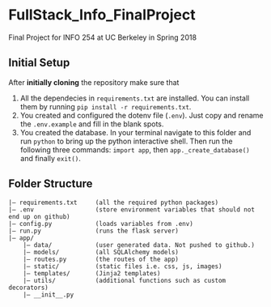 # FullStack_Info_FinalProject
Final Project for INFO 254 at UC Berkeley in Spring 2018

## Initial Setup

After **initially cloning** the repository make sure that

1. All the dependecies in `requirements.txt` are installed. You can install them by running `pip install -r requirements.txt`.
2. You created and configured the dotenv file (`.env`). Just copy and rename the `.env.example` and fill in the blank spots.
3. You created the database. In your terminal navigate to this folder and run `python` to bring up the python interactive shell. Then run the following three commands: `import app`, then `app._create_database()` and finally `exit()`.

## Folder Structure

```
|— requirements.txt     (all the required python packages)
|— .env                 (store environment variables that should not end up on github)
|— config.py            (loads variables from .env)
|— run.py               (runs the flask server)
|— app/                     
    |— data/            (user generated data. Not pushed to github.)
    |— models/          (all SQLAlchemy models)
    |— routes.py        (the routes of the app)  
    |— static/          (static files i.e. css, js, images)
    |— templates/       (Jinja2 templates)
    |— utils/           (additional functions such as custom decorators)
    |— __init__.py      

```
